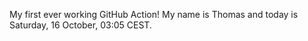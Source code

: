 My first ever working GitHub Action!
My name is Thomas and today is Saturday, 16 October, 03:05 CEST. 
